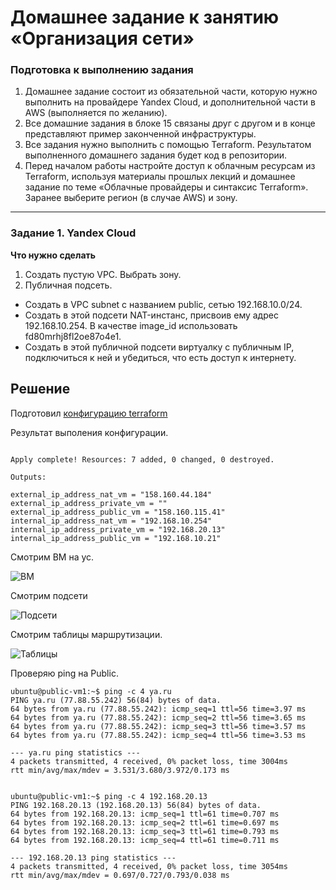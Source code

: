 # Домашнее задание к занятию «Организация сети»

### Подготовка к выполнению задания

1. Домашнее задание состоит из обязательной части, которую нужно выполнить на провайдере Yandex Cloud, и дополнительной части в AWS (выполняется по желанию). 
2. Все домашние задания в блоке 15 связаны друг с другом и в конце представляют пример законченной инфраструктуры.  
3. Все задания нужно выполнить с помощью Terraform. Результатом выполненного домашнего задания будет код в репозитории. 
4. Перед началом работы настройте доступ к облачным ресурсам из Terraform, используя материалы прошлых лекций и домашнее задание по теме «Облачные провайдеры и синтаксис Terraform». Заранее выберите регион (в случае AWS) и зону.

---
### Задание 1. Yandex Cloud 

**Что нужно сделать**

1. Создать пустую VPC. Выбрать зону.
2. Публичная подсеть.

 - Создать в VPC subnet с названием public, сетью 192.168.10.0/24.
 - Создать в этой подсети NAT-инстанс, присвоив ему адрес 192.168.10.254. В качестве image_id использовать fd80mrhj8fl2oe87o4e1.
 - Создать в этой публичной подсети виртуалку с публичным IP, подключиться к ней и убедиться, что есть доступ к интернету.  

## Решение

Подготовил [конфигурацию terraform](https://github.com/zatulik2606/ycnet/tree/main/terraform)

Результат выполения конфигурации.

~~~

Apply complete! Resources: 7 added, 0 changed, 0 destroyed.

Outputs:

external_ip_address_nat_vm = "158.160.44.184"
external_ip_address_private_vm = ""
external_ip_address_public_vm = "158.160.115.41"
internal_ip_address_nat_vm = "192.168.10.254"
internal_ip_address_private_vm = "192.168.20.13"
internal_ip_address_public_vm = "192.168.10.21"

~~~

Смотрим ВМ на ус.

![ВМ]()


Смотрим подсети

![Подсети]()


Смотрим таблицы маршрутизации.

![Таблицы]()



Проверяю ping на Public.

~~~
ubuntu@public-vm1:~$ ping -c 4 ya.ru
PING ya.ru (77.88.55.242) 56(84) bytes of data.
64 bytes from ya.ru (77.88.55.242): icmp_seq=1 ttl=56 time=3.97 ms
64 bytes from ya.ru (77.88.55.242): icmp_seq=2 ttl=56 time=3.65 ms
64 bytes from ya.ru (77.88.55.242): icmp_seq=3 ttl=56 time=3.57 ms
64 bytes from ya.ru (77.88.55.242): icmp_seq=4 ttl=56 time=3.53 ms

--- ya.ru ping statistics ---
4 packets transmitted, 4 received, 0% packet loss, time 3004ms
rtt min/avg/max/mdev = 3.531/3.680/3.972/0.173 ms


ubuntu@public-vm1:~$ ping -c 4 192.168.20.13
PING 192.168.20.13 (192.168.20.13) 56(84) bytes of data.
64 bytes from 192.168.20.13: icmp_seq=1 ttl=61 time=0.707 ms
64 bytes from 192.168.20.13: icmp_seq=2 ttl=61 time=0.697 ms
64 bytes from 192.168.20.13: icmp_seq=3 ttl=61 time=0.793 ms
64 bytes from 192.168.20.13: icmp_seq=4 ttl=61 time=0.711 ms

--- 192.168.20.13 ping statistics ---
4 packets transmitted, 4 received, 0% packet loss, time 3054ms
rtt min/avg/max/mdev = 0.697/0.727/0.793/0.038 ms


~~~
